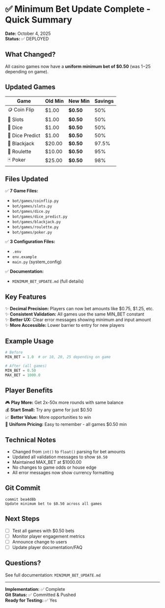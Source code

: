 # ✅ Minimum Bet Update Complete - Quick Summary

**Date:** October 4, 2025  
**Status:** ✅ DEPLOYED

## What Changed?

All casino games now have a **uniform minimum bet of $0.50** (was $1-$25 depending on game).

## Updated Games

| Game | Old Min | New Min | Savings |
|------|---------|---------|---------|
| 🪙 Coin Flip | $1.00 | **$0.50** | 50% |
| 🎰 Slots | $1.00 | **$0.50** | 50% |
| 🎲 Dice | $1.00 | **$0.50** | 50% |
| 🔮 Dice Predict | $1.00 | **$0.50** | 50% |
| 🎴 Blackjack | $20.00 | **$0.50** | 97.5% |
| 🎡 Roulette | $10.00 | **$0.50** | 95% |
| 🃏 Poker | $25.00 | **$0.50** | 98% |

## Files Updated

✅ **7 Game Files:**
- `bot/games/coinflip.py`
- `bot/games/slots.py`
- `bot/games/dice.py`
- `bot/games/dice_predict.py`
- `bot/games/blackjack.py`
- `bot/games/roulette.py`
- `bot/games/poker.py`

✅ **3 Configuration Files:**
- `.env`
- `env.example`
- `main.py` (system_config)

✅ **Documentation:**
- `MINIMUM_BET_UPDATE.md` (full details)

## Key Features

✨ **Decimal Precision:** Players can now bet amounts like $0.75, $1.25, etc.  
✨ **Consistent Validation:** All games use the same MIN_BET constant  
✨ **Better UX:** Clear error messages showing minimum and input amount  
✨ **More Accessible:** Lower barrier to entry for new players  

## Example Usage

```python
# Before
MIN_BET = 1.0  # or 10, 20, 25 depending on game

# After (all games)
MIN_BET = 0.50
MAX_BET = 1000.0
```

## Player Benefits

🎮 **Play More:** Get 2x-50x more rounds with same balance  
💰 **Start Small:** Try any game for just $0.50  
📈 **Better Value:** More opportunities to win  
🎯 **Uniform Pricing:** Easy to remember - all games $0.50 min  

## Technical Notes

- Changed from `int()` to `float()` parsing for bet amounts
- Updated all validation messages to show `$0.50`
- Maintained MAX_BET at $1000.00
- No changes to game odds or house edge
- All error messages now show currency formatting

## Git Commit

```
commit bea4d8b
Update minimum bet to $0.50 across all games
```

## Next Steps

- [ ] Test all games with $0.50 bets
- [ ] Monitor player engagement metrics
- [ ] Announce change to users
- [ ] Update player documentation/FAQ

## Questions?

See full documentation: `MINIMUM_BET_UPDATE.md`

---

**Implementation:** ✅ Complete  
**Git Status:** ✅ Committed & Pushed  
**Ready for Testing:** ✅ Yes
